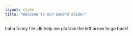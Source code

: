 ```yaml
---
layout: slide
title: "Welcome to our second slide!"
---
```

haha funny file idk help me pls
Use the left arrow to go back!
